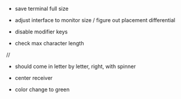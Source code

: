 - save terminal full size

- adjust interface to monitor size / figure out placement differential

- disable modifier keys

- check max character length

//

- should come in letter by letter, right, with spinner

- center receiver

- color change to green

